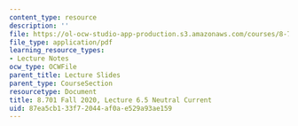 ```yaml
---
content_type: resource
description: ''
file: https://ol-ocw-studio-app-production.s3.amazonaws.com/courses/8-701-introduction-to-nuclear-and-particle-physics-fall-2020/87ea5cb133f72044af0ae529a93ae159_MIT8_701f20_lec6.5.pdf
file_type: application/pdf
learning_resource_types:
- Lecture Notes
ocw_type: OCWFile
parent_title: Lecture Slides
parent_type: CourseSection
resourcetype: Document
title: 8.701 Fall 2020, Lecture 6.5 Neutral Current
uid: 87ea5cb1-33f7-2044-af0a-e529a93ae159
---
```

